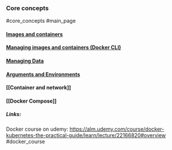 ### Core concepts
#core_concepts
#main_page

#### [Images and containers](Images%20and%20containers.md)
#### [Managing images and containers (Docker CLI)](Managing%20images%20and%20containers%20(Docker%20CLI).md)

#### [Managing Data](Managing%20Data.md)

#### [Arguments and Environments](Arguments%20and%20environment.md)

#### [[Container and network]]

#### [[Docker Compose]]

##### Links:
Docker course on udemy:
https://alm.udemy.com/course/docker-kubernetes-the-practical-guide/learn/lecture/22166820#overview
#docker_course 